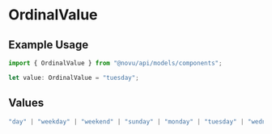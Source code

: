 # OrdinalValue

## Example Usage

```typescript
import { OrdinalValue } from "@novu/api/models/components";

let value: OrdinalValue = "tuesday";
```

## Values

```typescript
"day" | "weekday" | "weekend" | "sunday" | "monday" | "tuesday" | "wednesday" | "thursday" | "friday" | "saturday"
```